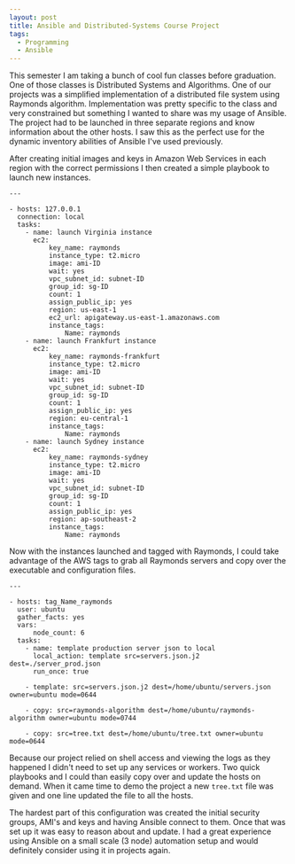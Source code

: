 ```yaml
---
layout: post
title: Ansible and Distributed-Systems Course Project
tags:
  - Programming
  - Ansible
---
```


This semester I am taking a bunch of cool fun classes before graduation. One of those classes is Distributed Systems and Algorithms. One of our projects was a simplified implementation of a distributed file system using Raymonds algorithm. Implementation was pretty specific to the class and very constrained but something I wanted to share was my usage of Ansible. The project had to be launched in three separate regions and know information about the other hosts. I saw this as the perfect use for the dynamic inventory abilities of Ansible I've used previously.

After creating initial images and keys in Amazon Web Services in each region with the correct permissions I then created a simple playbook to launch new instances. 
```
---

- hosts: 127.0.0.1
  connection: local
  tasks:
    - name: launch Virginia instance
      ec2:
          key_name: raymonds
          instance_type: t2.micro
          image: ami-ID
          wait: yes
          vpc_subnet_id: subnet-ID
          group_id: sg-ID
          count: 1
          assign_public_ip: yes
          region: us-east-1
          ec2_url: apigateway.us-east-1.amazonaws.com 
          instance_tags:
              Name: raymonds
    - name: launch Frankfurt instance
      ec2:
          key_name: raymonds-frankfurt
          instance_type: t2.micro
          image: ami-ID
          wait: yes
          vpc_subnet_id: subnet-ID
          group_id: sg-ID
          count: 1
          assign_public_ip: yes
          region: eu-central-1
          instance_tags:
              Name: raymonds
    - name: launch Sydney instance
      ec2:
          key_name: raymonds-sydney
          instance_type: t2.micro
          image: ami-ID
          wait: yes
          vpc_subnet_id: subnet-ID
          group_id: sg-ID
          count: 1
          assign_public_ip: yes
          region: ap-southeast-2
          instance_tags:
              Name: raymonds
```
Now with the instances launched and tagged with Raymonds, I could take advantage of the AWS tags to grab all Raymonds servers and copy over the executable and configuration files. 
```
---

- hosts: tag_Name_raymonds
  user: ubuntu
  gather_facts: yes
  vars:
      node_count: 6
  tasks:
    - name: template production server json to local
      local_action: template src=servers.json.j2 dest=./server_prod.json
      run_once: true

    - template: src=servers.json.j2 dest=/home/ubuntu/servers.json owner=ubuntu mode=0644

    - copy: src=raymonds-algorithm dest=/home/ubuntu/raymonds-algorithm owner=ubuntu mode=0744

    - copy: src=tree.txt dest=/home/ubuntu/tree.txt owner=ubuntu mode=0644
```

Because our project relied on shell access and viewing the logs as they happened I didn't need to set up any services or workers. Two quick playbooks and I could than easily copy over and update the hosts on demand. When it came time to demo the project a new `tree.txt` file was given and one line updated the file to all the hosts.

The hardest part of this configuration was created the initial security groups, AMI's and keys and having Ansible connect to them. Once that was set up it was easy to reason about and update. I had a great experience using Ansible on a small scale (3 node) automation setup and would definitely consider using it in projects again.

